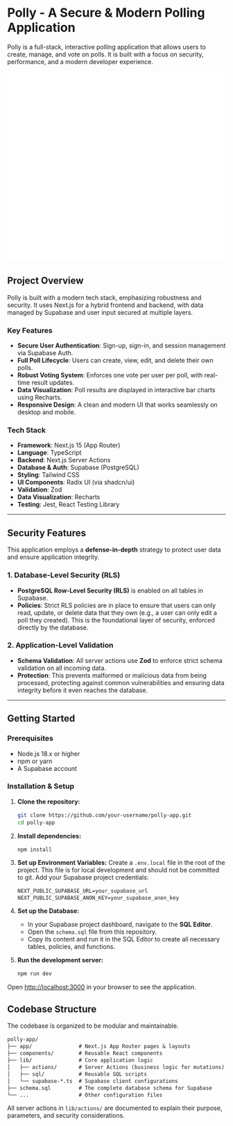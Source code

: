 # Polly - A Secure & Modern Polling Application

Polly is a full-stack, interactive polling application that allows users to create, manage, and vote on polls. It is built with a focus on security, performance, and a modern developer experience.

![Polly App Banner](public/vercel.svg)

## Project Overview

Polly is built with a modern tech stack, emphasizing robustness and security. It uses Next.js for a hybrid frontend and backend, with data managed by Supabase and user input secured at multiple layers.

### Key Features

- **Secure User Authentication**: Sign-up, sign-in, and session management via Supabase Auth.
- **Full Poll Lifecycle**: Users can create, view, edit, and delete their own polls.
- **Robust Voting System**: Enforces one vote per user per poll, with real-time result updates.
- **Data Visualization**: Poll results are displayed in interactive bar charts using Recharts.
- **Responsive Design**: A clean and modern UI that works seamlessly on desktop and mobile.

### Tech Stack

- **Framework**: Next.js 15 (App Router)
- **Language**: TypeScript
- **Backend**: Next.js Server Actions
- **Database & Auth**: Supabase (PostgreSQL)
- **Styling**: Tailwind CSS
- **UI Components**: Radix UI (via shadcn/ui)
- **Validation**: Zod
- **Data Visualization**: Recharts
- **Testing**: Jest, React Testing Library

---

## Security Features

This application employs a **defense-in-depth** strategy to protect user data and ensure application integrity.

### 1. Database-Level Security (RLS)

- **PostgreSQL Row-Level Security (RLS)** is enabled on all tables in Supabase.
- **Policies**: Strict RLS policies are in place to ensure that users can only read, update, or delete data that they own (e.g., a user can only edit a poll they created). This is the foundational layer of security, enforced directly by the database.

### 2. Application-Level Validation

- **Schema Validation**: All server actions use **Zod** to enforce strict schema validation on all incoming data.
- **Protection**: This prevents malformed or malicious data from being processed, protecting against common vulnerabilities and ensuring data integrity before it even reaches the database.

---

## Getting Started

### Prerequisites

- Node.js 18.x or higher
- npm or yarn
- A Supabase account

### Installation & Setup

1.  **Clone the repository:**
    ```bash
    git clone https://github.com/your-username/polly-app.git
    cd polly-app
    ```

2.  **Install dependencies:**
    ```bash
    npm install
    ```

3.  **Set up Environment Variables:**
    Create a `.env.local` file in the root of the project. This file is for local development and should not be committed to git. Add your Supabase project credentials:
    ```
    NEXT_PUBLIC_SUPABASE_URL=your_supabase_url
    NEXT_PUBLIC_SUPABASE_ANON_KEY=your_supabase_anon_key
    ```

4.  **Set up the Database:**
    - In your Supabase project dashboard, navigate to the **SQL Editor**.
    - Open the `schema.sql` file from this repository.
    - Copy its content and run it in the SQL Editor to create all necessary tables, policies, and functions.

5.  **Run the development server:**
    ```bash
    npm run dev
    ```

Open [http://localhost:3000](http://localhost:3000) in your browser to see the application.

## Codebase Structure

The codebase is organized to be modular and maintainable.

```
polly-app/
├── app/               # Next.js App Router pages & layouts
├── components/        # Reusable React components
├── lib/               # Core application logic
│   ├── actions/       # Server Actions (business logic for mutations)
│   ├── sql/           # Reusable SQL scripts
│   └── supabase-*.ts  # Supabase client configurations
├── schema.sql         # The complete database schema for Supabase
└── ...                # Other configuration files
```

All server actions in `lib/actions/` are documented to explain their purpose, parameters, and security considerations.